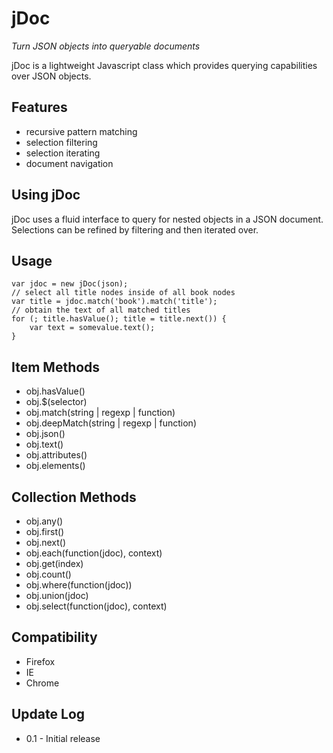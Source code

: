 jDoc
====
*Turn JSON objects into queryable documents*

jDoc is a lightweight Javascript class which provides querying capabilities over JSON objects.

Features
--------
* recursive pattern matching
* selection filtering
* selection iterating
* document navigation

Using jDoc
-----------
jDoc uses a fluid interface to query for nested objects in a JSON document.  Selections can
be refined by filtering and then iterated over.

Usage
-----
	var jdoc = new jDoc(json);
	// select all title nodes inside of all book nodes
	var title = jdoc.match('book').match('title');
	// obtain the text of all matched titles
	for (; title.hasValue(); title = title.next()) {  
 		var text = somevalue.text();
	}

Item Methods
------------
* obj.hasValue()
* obj.$(selector)
* obj.match(string | regexp | function)
* obj.deepMatch(string | regexp | function)
* obj.json()
* obj.text()
* obj.attributes()
* obj.elements()

Collection Methods
------------------
* obj.any()
* obj.first()
* obj.next()
* obj.each(function(jdoc), context)
* obj.get(index)
* obj.count()
* obj.where(function(jdoc))
* obj.union(jdoc)
* obj.select(function(jdoc), context)

Compatibility
-------------
* Firefox
* IE
* Chrome

Update Log
----------
* 0.1 - Initial release
